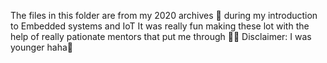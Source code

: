 The files in this folder are from my 2020 archives 🚀 during my introduction to Embedded systems and IoT 
It was really fun making these lot with the help of really pationate mentors that put me through 🚀🚀
Disclaimer: I was younger haha🚀
